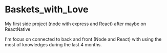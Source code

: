 # Baskets_with_Love

My first side project (node with express and React) after maybe on ReactNative

I'm focus on connected to back and front (Node and React) with using the most of knowledges during the last 4 months.
